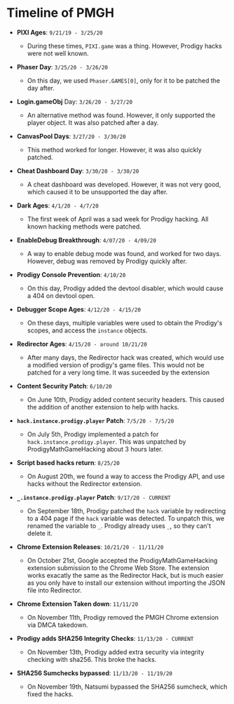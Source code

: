 # Timeline of PMGH

- **PIXI Ages**: `9/21/19 - 3/25/20`
  - During these times, `PIXI.game` was a thing. However, Prodigy hacks were not well known.
- **Phaser Day**: `3/25/20 - 3/26/20`
  - On this day, we used `Phaser.GAMES[0]`, only for it to be patched the day after.
- **Login.gameObj** Day: `3/26/20 - 3/27/20`
  - An alternative method was found. However, it only supported the player object. It was also patched after a day.
- **CanvasPool Days**: `3/27/20 - 3/30/20`
  - This method worked for longer. However, it was also quickly patched.
- **Cheat Dashboard Day**: `3/30/20 - 3/30/20`
  - A cheat dashboard was developed. However, it was not very good, which caused it to be unsupported the day after.
- **Dark Ages**: `4/1/20 - 4/7/20`
  - The first week of April was a sad week for Prodigy hacking. All known hacking methods were patched.
- **EnableDebug Breakthrough**: `4/07/20 - 4/09/20`
  - A way to enable debug mode was found, and worked for two days. However, debug was removed by Prodigy quickly after.
- **Prodigy Console Prevention**: `4/10/20`
  - On this day, Prodigy added the devtool disabler, which would cause a 404 on devtool open.
- **Debugger Scope Ages**: `4/12/20 - 4/15/20`
  - On these days, multiple variables were used to obtain the Prodigy's scopes, and access the `instance` objects.
- **Redirector Ages**: `4/15/20 - around 10/21/20`
  - After many days, the Redirector hack was created, which would use a modified version of prodigy's game files. This would not be patched for a very long time. It was suceeded by the extension
- **Content Security Patch**: `6/10/20`
  - On June 10th, Prodigy added content security headers. This caused the addition of another extension to help with hacks.
- **`hack.instance.prodigy.player` Patch**: `7/5/20 - 7/5/20`
  - On July 5th, Prodigy implemented a patch for `hack.instance.prodigy.player`. This was unpatched by ProdigyMathGameHacking about 3 hours later.
- **Script based hacks return**: `8/25/20`
  - On August 20th, we found a way to access the Prodigy API, and use hacks without the Redirector extension.
- **`_.instance.prodigy.player` Patch**: `9/17/20 - CURRENT`
  - On September 18th, Prodigy patched the `hack` variable by redirecting to a 404 page if the `hack` variable was detected. To unpatch this, we renamed the variable to `_`. Prodigy already uses `_`, so they can't delete it.
- **Chrome Extension Releases**: `10/21/20 - 11/11/20`
  - On October 21st, Google accepted the ProdigyMathGameHacking extension submission to the Chrome Web Store. The extension works exacatly the same as the Redirector Hack, but is much easier as you only have to install our extension without importing the JSON file into Redirector.
- **Chrome Extension Taken down**: `11/11/20`
  - On November 11th, Prodigy removed the PMGH Chrome extension via DMCA takedown.

- **Prodigy adds SHA256 Integrity Checks**: `11/13/20 - CURRENT`
  - On November 13th, Prodigy added extra security via integrity checking with sha256. This broke the hacks.

- **SHA256 Sumchecks bypassed**: `11/13/20 - 11/19/20`
  - On November 19th, Natsumi bypassed the SHA256 sumcheck, which fixed the hacks.
